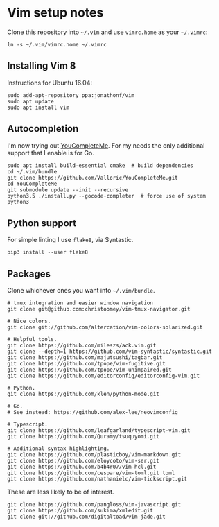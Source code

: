 # Vim setup notes

Clone this repository into `~/.vim` and use `vimrc.home` as your
`~/.vimrc`:
```
ln -s ~/.vim/vimrc.home ~/.vimrc
```

## Installing Vim 8

Instructions for Ubuntu 16.04:
```
sudo add-apt-repository ppa:jonathonf/vim
sudo apt update
sudo apt install vim
```

## Autocompletion

I'm now trying out
[YouCompleteMe](https://github.com/Valloric/YouCompleteMe). For my needs
the only additional support that I enable is for Go.
```
sudo apt install build-essential cmake  # build dependencies
cd ~/.vim/bundle
git clone https://github.com/Valloric/YouCompleteMe.git
cd YouCompleteMe
git submodule update --init --recursive
python3.5 ./install.py --gocode-completer  # force use of system python3
```

## Python support

For simple linting I use `flake8`, via Syntastic.
```
pip3 install --user flake8
```

## Packages

Clone whichever ones you want into `~/.vim/bundle`.
```
# tmux integration and easier window navigation
git clone git@github.com:christoomey/vim-tmux-navigator.git

# Nice colors.
git clone git://github.com/altercation/vim-colors-solarized.git

# Helpful tools.
git clone https://github.com/mileszs/ack.vim.git
git clone --depth=1 https://github.com/vim-syntastic/syntastic.git
git clone https://github.com/majutsushi/tagbar.git
git clone https://github.com/tpope/vim-fugitive.git
git clone https://github.com/tpope/vim-unimpaired.git
git clone https://github.com/editorconfig/editorconfig-vim.git

# Python.
git clone https://github.com/klen/python-mode.git

# Go.
# See instead: https://github.com/alex-lee/neovimconfig

# Typescript.
git clone https://github.com/leafgarland/typescript-vim.git
git clone https://github.com/Quramy/tsuquyomi.git

# Additional syntax highlighting.
git clone https://github.com/plasticboy/vim-markdown.git
git clone https://github.com/eloycoto/vim-ser.git
git clone https://github.com/b4b4r07/vim-hcl.git
git clone https://github.com/cespare/vim-toml.git toml
git clone https://github.com/nathanielc/vim-tickscript.git
```

These are less likely to be of interest.
```
git clone https://github.com/pangloss/vim-javascript.git
git clone https://github.com/sukima/xmledit.git
git clone git://github.com/digitaltoad/vim-jade.git
```
